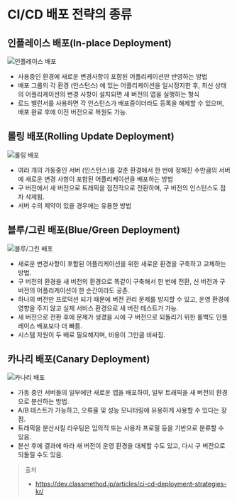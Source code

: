 # CI/CD 배포 전략의 종류

## 인플레이스 배포(In-place Deployment)

![인플레이스 배포](https://cdn-ssl-devio-img.classmethod.jp/wp-content/uploads/2021/09/00be60e9c51ea6bd1d9b670b1b6c2b98.png)

- 사용중인 환경에 새로운 변경사항이 포함된 어플리케이션만 반영하는 방법
- 배포 그룹의 각 환경 (인스턴스) 에 있는 어플리케이션을 일시정지한 후, 최신 상태의 어플리케이션의 변경 사항이 설치되면 새 버전의 앱을 실행하는 형식
- 로드 밸런서를 사용하면 각 인스턴스가 배포중이더라도 등록을 해제할 수 있으며, 배포 완료 후에 이전 버전으로 복원도 가능.

## 롤링 배포(Rolling Update Deployment)

![롤링 배포](https://cdn-ssl-devio-img.classmethod.jp/wp-content/uploads/2021/09/41c994155cefa8d57a07db2d272bdda7.png)

- 여러 개의 가동중인 서버 (인스턴스)를 갖춘 환경에서 한 번에 정해진 수만큼의 서버에 새로운 변경 사항이 포함된 어플리케이션을 배포하는 방법
- 구 버전에서 새 버전으로 트래픽을 점진적으로 전환하며, 구 버전의 인스턴스도 점차 삭제됨.
- 서버 수의 제약이 있을 경우에는 유용한 방법

## 블루/그린 배포(Blue/Green Deployment)

![블루/그린 배포](https://cdn-ssl-devio-img.classmethod.jp/wp-content/uploads/2021/09/a051df001ed96d2353d035046cbd948e.png)

- 새로운 변경사항이 포함된 어플리케이션을 위한 새로운 환경을 구축하고 교체하는 방법.
- 구 버전의 환경을 새 버전의 환경으로 똑같이 구축해서 한 번에 전환, 신 버전과 구 버전의 어플리케이션이 한 순간이라도 공존.
- 하나의 버전만 프로덕션 되기 때문에 버전 관리 문제를 방지할 수 있고, 운영 환경에 영향을 주지 않고 실제 서비스 환경으로 새 버전 테스트가 가능.
- 새 버전으로 전환 후에 문제가 생겼을 시에 구 버전으로 되돌리기 위한 롤백도 인플레이스 배포보다 더 빠름.
- 시스템 자원이 두 배로 필요해지며, 비용이 그만큼 비싸짐.

## 카나리 배포(Canary Deployment)

![카나리 배포](https://cdn-ssl-devio-img.classmethod.jp/wp-content/uploads/2021/09/064c88818a5a3ffe98ab5e2af086d684.png)

- 가동 중인 서버들의 일부에만 새로운 앱을 배포하여, 일부 트래픽을 새 버전의 환경으로 분산하는 방법.
- A/B 테스트가 가능하고, 오류율 및 성능 모니터링에 유용하게 사용할 수 있다는 장점.
- 트래픽을 분산시킬 라우팅은 임의적 또는 사용자 프로필 등을 기반으로 분류할 수 있음.
- 분산 후에 결과에 따라 새 버전이 운영 환경을 대체할 수도 있고, 다시 구 버전으로 되돌릴 수도 있음.

> 출처
>
> - https://dev.classmethod.jp/articles/ci-cd-deployment-strategies-kr/
